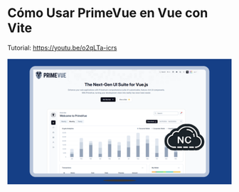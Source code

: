 # Cómo Usar PrimeVue en Vue con Vite
Tutorial: https://youtu.be/o2qLTa-icrs 
<br><br>
![Cómo Usar PrimeVue en Vue con Vite](https://raw.githubusercontent.com/collectivecloudperu/como-usar-primevue-en-vue-con-vite/refs/heads/main/como%20usar%20primevue%20en%20vue%20con%20vite.png)
